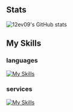 ## Stats
![12ev09's GitHub stats](https://github-readme-stats.vercel.app/api?username=12ev09&count_private=true&how_icons=true&theme=merko)

## My Skills

### languages
[![My Skills](https://skillicons.dev/icons?i=js,react,go,python,cpp)](https://skillicons.dev)

### services
[![My Skills](https://skillicons.dev/icons?i=docker,gcp,heroku,github,git)](https://skillicons.dev)
